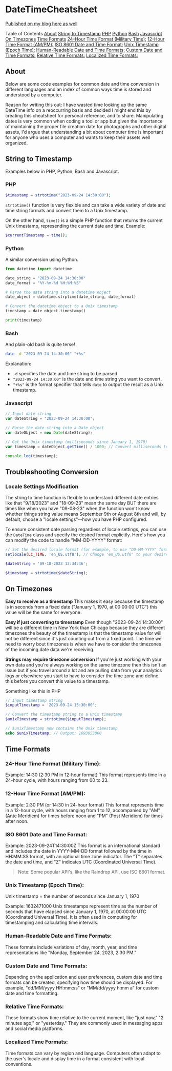 # DateTimeCheatsheet

[Published on my blog here as well](https://www.reesskennedy.com/computer-date-time-cheatsheet/)

Table of Contents
[About](#about)
[String to Timestamp](#string-to-timestamp)
 [PHP](#php)
 [Python](#python)
 [Bash](#bash)
 [Javascript](#javascript)
[On Timezones](#on-timezones)
[Time Formats](#time-formats)
 [24-Hour Time Format (Military Time):](#24-hour-time-format-military-time)
 [12-Hour Time Format (AM/PM):](#12-hour-time-format-ampm)
 [ISO 8601 Date and Time Format:](#iso-8601-date-and-time-format)
 [Unix Timestamp (Epoch Time):](#unix-timestamp-epoch-time)
 [Human-Readable Date and Time Formats:](#human-readable-date-and-time-formats)
 [Custom Date and Time Formats:](#custom-date-and-time-formats)
 [Relative Time Formats:](#relative-time-formats)
 [Localized Time Formats:](#localized-time-formats)

## About
Below are some code examples for common date and time conversion in different languages and an index of common ways time is stored and understood by a computer. 

Reason for writing this out: I have wasted time looking up the same DateTime info on a reoccurring basis and decided I might end this by creating this cheatsheet for personal reference, and to share. Manipulating dates is very common when coding a tool or app but given the importance of maintaining the proper file creation date for photographs and other digital assets, I'd argue that understanding a bit about computer time is important for anyone who uses a computer and wants to keep their assets well organized. 

## String to Timestamp
Examples below in PHP, Python, Bash and Javascript. 
### PHP

```php
$timestamp = strtotime("2023-09-24 14:30:00");
```

`strtotime()` function is very flexible and can take a wide variety of date and time string formats and convert them to a Unix timestamp. 

On the other hand, `time()` is a simple PHP function that returns the current Unix timestamp, represending the current date and time. Example:

```php
$currentTimestamp = time();
```

### Python
A similar conversion using Python. 
```python
from datetime import datetime

date_string = "2023-09-24 14:30:00"
date_format = "%Y-%m-%d %H:%M:%S"

# Parse the date string into a datetime object
date_object = datetime.strptime(date_string, date_format)

# Convert the datetime object to a Unix timestamp
timestamp = date_object.timestamp()

print(timestamp)

```

### Bash
And plain-old bash is quite terse!
```bash
date -d "2023-09-24 14:30:00" "+%s"
```

Explanation: 
- `-d` specifies the date and time string to be parsed.
- `"2023-09-24 14:30:00"` is the date and time string you want to convert.
- `"+%s"` is the format specifier that tells `date` to output the result as a Unix timestamp.

### Javascript

```js
// Input date string
var dateString = "2023-09-24 14:30:00";

// Parse the date string into a Date object
var dateObject = new Date(dateString);

// Get the Unix timestamp (milliseconds since January 1, 1970)
var timestamp = dateObject.getTime() / 1000; // Convert milliseconds to seconds

console.log(timestamp);
```


## Troubleshooting Conversion

### Locale Settings Modification
The string to time function is flexible to understand different date entries like that "9/18/2023" and "18-09-23" mean the same day BUT there are times like when you have "09-08-23" when the function won't know whether things string value means September 9th or August 8th and will, by default, choose a "locale settings"--how you have PHP configured. 

To ensure consistent date parsing regardless of locale settings, you can use the `DateTime` class and specify the desired format explicitly. Here's how you can modify the code to handle "MM-DD-YYYY" format:

```php
// Set the desired locale format (for example, to use "DD-MM-YYYY" format)
setlocale(LC_TIME, 'en_US.utf8'); // Change 'en_US.utf8' to your desired locale

$dateString = '09-18-2023 13:34:46';

$timestamp = strtotime($dateString);
```

## On Timezones

**Easy to receive as a timestamp**
This makes it easy because the timestamp is in seconds from a fixed date ("January 1, 1970, at 00:00:00 UTC") this value will be the same for everyone. 

**Easy if just converting to timestamp**
Even though "2023-09-24 14:30:00" will be a different time in New York than Chicago because they are different timezones the beauty of the timestamp is that the timestamp value for will not be different since it's just counting out from a fixed point. The time we need to worry bout timezones is when we have to consider the timezones of the incoming date data we're receiving. 

**Strings may require timezone conversion**
If you're just working with your own data and you're always working on the same timezone then this isn't an issue but if you travel around a lot and are pulling data from your analytics logs or elsewhere you start to have to consider the time zone and define this before you convert this value to a timestamp. 

Something like this in PHP
```php
// Input timestamp string
$inputTimestamp = '2023-09-24 15:30:00';

// Convert the timestamp string to a Unix timestamp
$unixTimestamp = strtotime($inputTimestamp);

// $unixTimestamp now contains the Unix timestamp
echo $unixTimestamp; // Output: 1693053000

```

## Time Formats
### 24-Hour Time Format (Military Time):
Example: 14:30 (2:30 PM in 12-hour format) This format represents time in a 24-hour cycle, with hours ranging from 00 to 23.

### 12-Hour Time Format (AM/PM):
Example: 2:30 PM (or 14:30 in 24-hour format) This format represents time in a 12-hour cycle, with hours ranging from 1 to 12, accompanied by "AM" (Ante Meridiem) for times before noon and "PM" (Post Meridiem) for times after noon.

### ISO 8601 Date and Time Format:
Example: 2023-09-24T14:30:00Z This format is an international standard and includes the date in YYYY-MM-DD format followed by the time in HH:MM:SS format, with an optional time zone indicator. The "T" separates the date and time, and "Z" indicates UTC (Coordinated Universal Time).

> Note: Some popular API's, like the Raindrop API, use ISO 8601 format.

### Unix Timestamp (Epoch Time):
Unix timestamp = the number of seconds since January 1, 1970

Example: 1632471000 Unix timestamps represent time as the number of seconds that have elapsed since January 1, 1970, at 00:00:00 UTC (Coordinated Universal Time). It is often used in computing for timestamping and calculating time intervals.

### Human-Readable Date and Time Formats:
These formats include variations of day, month, year, and time representations like "Monday, September 24, 2023, 2:30 PM."

### Custom Date and Time Formats:
Depending on the application and user preferences, custom date and time formats can be created, specifying how time should be displayed. For example, "dd/MM/yyyy HH:mm:ss" or "MM/dd/yyyy h:mm a" for custom date and time formatting.

### Relative Time Formats:
These formats show time relative to the current moment, like "just now," "2 minutes ago," or "yesterday." They are commonly used in messaging apps and social media platforms.

### Localized Time Formats:
Time formats can vary by region and language. Computers often adapt to the user's locale and display time in a format consistent with local conventions.

